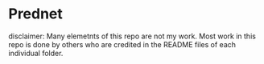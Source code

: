 # Prednet

disclaimer: Many elemetnts of this repo are not my work. Most work in this repo is done by others who are credited in the README files of each individual folder.
